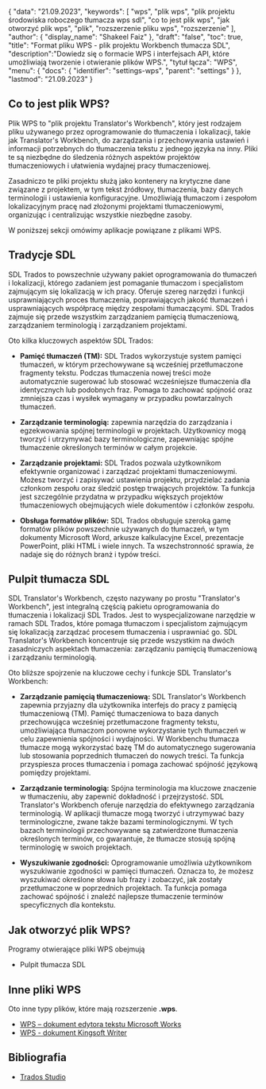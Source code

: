 {
"data": "21.09.2023",
  "keywords": [
"wps",
"plik wps",
"plik projektu środowiska roboczego tłumacza wps sdl",
"co to jest plik wps",
"jak otworzyć plik wps",
"plik",
"rozszerzenie pliku wps",
"rozszerzenie"
],
  "author": {
"display_name": "Shakeel Faiz"
},
"draft": "false",
"toc": true,
"title": "Format pliku WPS - plik projektu Workbench tłumacza SDL",
  "description":"Dowiedz się o formacie WPS i interfejsach API, które umożliwiają tworzenie i otwieranie plików WPS.",
"tytuł łącza": "WPS",
  "menu": {
    "docs": {
      "identifier": "settings-wps",
      "parent": "settings"
}
},
"lastmod": "21.09.2023"
}

## Co to jest plik WPS?

Plik WPS to "plik projektu Translator's Workbench", który jest rodzajem pliku używanego przez oprogramowanie do tłumaczenia i lokalizacji, takie jak Translator's Workbench, do zarządzania i przechowywania ustawień i informacji potrzebnych do tłumaczenia tekstu z jednego języka na inny. Pliki te są niezbędne do śledzenia różnych aspektów projektów tłumaczeniowych i ułatwienia wydajnej pracy tłumaczeniowej.

Zasadniczo te pliki projektu służą jako kontenery na krytyczne dane związane z projektem, w tym tekst źródłowy, tłumaczenia, bazy danych terminologii i ustawienia konfiguracyjne. Umożliwiają tłumaczom i zespołom lokalizacyjnym pracę nad złożonymi projektami tłumaczeniowymi, organizując i centralizując wszystkie niezbędne zasoby.

W poniższej sekcji omówimy aplikacje powiązane z plikami WPS.

## Tradycje SDL

SDL Trados to powszechnie używany pakiet oprogramowania do tłumaczeń i lokalizacji, którego zadaniem jest pomaganie tłumaczom i specjalistom zajmującym się lokalizacją w ich pracy. Oferuje szereg narzędzi i funkcji usprawniających proces tłumaczenia, poprawiających jakość tłumaczeń i usprawniających współpracę między zespołami tłumaczącymi. SDL Trados zajmuje się przede wszystkim zarządzaniem pamięcią tłumaczeniową, zarządzaniem terminologią i zarządzaniem projektami.

Oto kilka kluczowych aspektów SDL Trados:

- **Pamięć tłumaczeń (TM):** SDL Trados wykorzystuje system pamięci tłumaczeń, w którym przechowywane są wcześniej przetłumaczone fragmenty tekstu. Podczas tłumaczenia nowej treści może automatycznie sugerować lub stosować wcześniejsze tłumaczenia dla identycznych lub podobnych fraz. Pomaga to zachować spójność oraz zmniejsza czas i wysiłek wymagany w przypadku powtarzalnych tłumaczeń.

- **Zarządzanie terminologią:** zapewnia narzędzia do zarządzania i egzekwowania spójnej terminologii w projektach. Użytkownicy mogą tworzyć i utrzymywać bazy terminologiczne, zapewniając spójne tłumaczenie określonych terminów w całym projekcie.

- **Zarządzanie projektami:** SDL Trados pozwala użytkownikom efektywnie organizować i zarządzać projektami tłumaczeniowymi. Możesz tworzyć i zapisywać ustawienia projektu, przydzielać zadania członkom zespołu oraz śledzić postęp trwających projektów. Ta funkcja jest szczególnie przydatna w przypadku większych projektów tłumaczeniowych obejmujących wiele dokumentów i członków zespołu.

- **Obsługa formatów plików:** SDL Trados obsługuje szeroką gamę formatów plików powszechnie używanych do tłumaczeń, w tym dokumenty Microsoft Word, arkusze kalkulacyjne Excel, prezentacje PowerPoint, pliki HTML i wiele innych. Ta wszechstronność sprawia, że nadaje się do różnych branż i typów treści.

## Pulpit tłumacza SDL

SDL Translator's Workbench, często nazywany po prostu "Translator's Workbench", jest integralną częścią pakietu oprogramowania do tłumaczenia i lokalizacji SDL Trados. Jest to wyspecjalizowane narzędzie w ramach SDL Trados, które pomaga tłumaczom i specjalistom zajmującym się lokalizacją zarządzać procesem tłumaczenia i usprawniać go. SDL Translator's Workbench koncentruje się przede wszystkim na dwóch zasadniczych aspektach tłumaczenia: zarządzaniu pamięcią tłumaczeniową i zarządzaniu terminologią.

Oto bliższe spojrzenie na kluczowe cechy i funkcje SDL Translator's Workbench:

- **Zarządzanie pamięcią tłumaczeniową:** SDL Translator's Workbench zapewnia przyjazny dla użytkownika interfejs do pracy z pamięcią tłumaczeniową (TM). Pamięć tłumaczeniowa to baza danych przechowująca wcześniej przetłumaczone fragmenty tekstu, umożliwiająca tłumaczom ponowne wykorzystanie tych tłumaczeń w celu zapewnienia spójności i wydajności. W Workbenchu tłumacza tłumacze mogą wykorzystać bazę TM do automatycznego sugerowania lub stosowania poprzednich tłumaczeń do nowych treści. Ta funkcja przyspiesza proces tłumaczenia i pomaga zachować spójność językową pomiędzy projektami.

- **Zarządzanie terminologią:** Spójna terminologia ma kluczowe znaczenie w tłumaczeniu, aby zapewnić dokładność i przejrzystość. SDL Translator's Workbench oferuje narzędzia do efektywnego zarządzania terminologią. W aplikacji tłumacze mogą tworzyć i utrzymywać bazy terminologiczne, zwane także bazami terminologicznymi. W tych bazach terminologii przechowywane są zatwierdzone tłumaczenia określonych terminów, co gwarantuje, że tłumacze stosują spójną terminologię w swoich projektach.

- **Wyszukiwanie zgodności:** Oprogramowanie umożliwia użytkownikom wyszukiwanie zgodności w pamięci tłumaczeń. Oznacza to, że możesz wyszukiwać określone słowa lub frazy i zobaczyć, jak zostały przetłumaczone w poprzednich projektach. Ta funkcja pomaga zachować spójność i znaleźć najlepsze tłumaczenie terminów specyficznych dla kontekstu.

## Jak otworzyć plik WPS?

Programy otwierające pliki WPS obejmują

- Pulpit tłumacza SDL

## Inne pliki WPS

Oto inne typy plików, które mają rozszerzenie **.wps**.

- [WPS – dokument edytora tekstu Microsoft Works](/pl/word-processing/wps/)
- [WPS - dokument Kingsoft Writer](/pl/word-processing/wps-kingsoft/)

## Bibliografia
* [Trados Studio](https://en.wikipedia.org/wiki/Trados_Studio)
